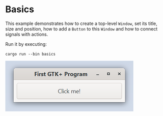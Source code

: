 # Basics

This example demonstrates how to create a top-level `Window`, set its title, size and
position, how to add a `Button` to this `Window` and how to connect signals with
actions.

Run it by executing:

```console
cargo run --bin basics
```

![screenshot](screenshot.png)
